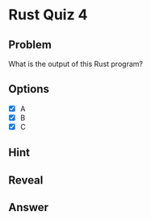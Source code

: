 # Rust Quiz 4

## Problem
What is the output of this Rust program?

## Options
- [x] A
- [x] B
- [x] C

## Hint

## Reveal

## Answer
